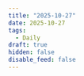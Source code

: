 ```yaml
---
title: "2025-10-27"
date: 2025-10-27
tags:
  - Daily
draft: true
hidden: false
disable_feed: false
---
```


